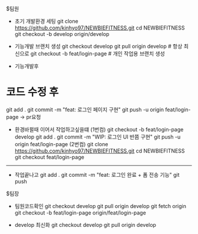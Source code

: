 $팀원

- 초기 개발환경 세팅
  git clone https://github.com/kinhyo97/NEWBIEFITNESS.git
  cd NEWBIEFITNESS
  git checkout -b develop origin/develop

- 기능개발 브랜치 생성
  git checkout develop
  git pull origin develop  # 항상 최신으로
  git checkout -b feat/login-page  # 개인 작업용 브랜치 생성

- 기능개발후
# 코드 수정 후
git add .
git commit -m "feat: 로그인 페이지 구현"
git push -u origin feat/login-page -> pr요청

- 환경바뀔때 이어서 작업하고싶을떄
  (1번컴)
  git checkout -b feat/login-page develop
  git add .
  git commit -m "WIP: 로그인 UI 반쯤 구현"
  git push -u origin feat/login-page
  (2번컴)
  git clone https://github.com/kinhyo97/NEWBIEFITNESS.git
  cd NEWBIEFITNESS
  git checkout feat/login-page
------------------------
- 작업끝나고
  git add .
  git commit -m "feat: 로그인 완료 + 폼 전송 기능"
  git push


$팀장
- 팀원코드확인
  git checkout develop
  git pull origin develop
  git fetch origin
  git checkout -b feat/login-page origin/feat/login-page

- develop 최신화
  git checkout develop
  git pull origin develop
